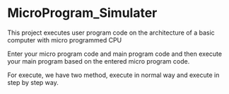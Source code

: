 # MicroProgram_Simulater 
This project executes user program code on the architecture of a basic computer with micro programmed CPU

Enter your micro program code and main program code and then execute your main program based on the entered micro program code. 

For execute, we have two method, execute in normal way and execute in step by step way.